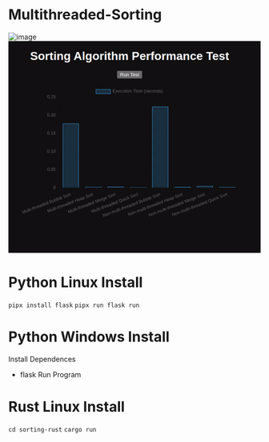 # Multithreaded-Sorting
![image](https://github.com/fraugho/Multithreaded-Sorting/assets/144178952/cd26d3ce-62bd-4e24-a71b-ea251dbf20d5)
![Demo Animation](demo.gif)

# Python Linux Install
```pipx install flask```
```pipx run flask run```

# Python Windows Install
Install Dependences
- flask
Run Program

# Rust Linux Install
```cd sorting-rust```
```cargo run```
